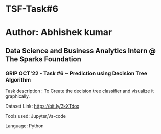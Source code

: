 # TSF-Task#6
# Author: Abhishek kumar
## Data Science and Business Analytics Intern @ The Sparks Foundation
### GRIP OCT'22 - Task #6 ~ Prediction using Decision Tree Algorithm
Task description : To Create the decision tree classifier and visualize it graphically.

Dataset Link: https://bit.ly/3kXTdox

Tools used: Jupyter,Vs-code

Language: Python
